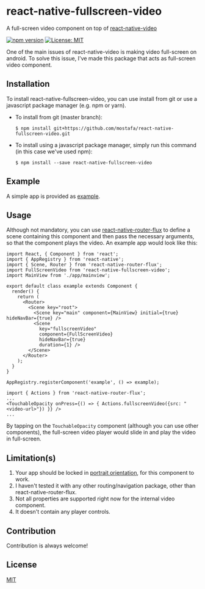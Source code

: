 # react-native-fullscreen-video

A full-screen video component on top of [react-native-video](https://github.com/react-native-community/react-native-video/)

[![npm version](https://badge.fury.io/js/react-native-fullscreen-video.svg)](https://badge.fury.io/js/react-native-fullscreen-video)
 [![License: MIT](https://img.shields.io/badge/License-MIT-yellow.svg)](https://opensource.org/licenses/MIT)

One of the main issues of react-native-video is making video full-screen on android. To solve this issue, I've made this package that acts as full-screen video component.

## Installation
To install react-native-fullscreen-video, you can use install from git or use a javascript package manager (e.g. npm or yarn).

+ To install from git (master branch):
  ~~~~
  $ npm install git+https://github.com/mostafa/react-native-fullscreen-video.git
  ~~~~
+ To install using a javascript package manager, simply run this command (in this case we've used npm):
  ~~~~
  $ npm install --save react-native-fullscreen-video
  ~~~~

## Example
A simple app is provided as [example](https://github.com/mostafa/react-native-fullscreen-video/tree/master/example).

## Usage
Although not mandatory, you can use [react-native-router-flux](https://github.com/aksonov/react-native-router-flux) to define a scene containing this component and then pass the necessary arguments, so that the component plays the video. An example app would look like this:

~~~~
import React, { Component } from 'react';
import { AppRegistry } from 'react-native';
import { Scene, Router } from 'react-native-router-flux';
import FullScreenVideo from 'react-native-fullscreen-video';
import MainView from './app/mainview';

export default class example extends Component {
  render() {
    return (
      <Router>
        <Scene key="root">
          <Scene key="main" component={MainView} initial={true} hideNavBar={true} />
          <Scene
            key="fullscreenVideo"
            component={FullScreenVideo}
            hideNavBar={true}
            duration={1} />
        </Scene>
      </Router>
    );
  }
}

AppRegistry.registerComponent('example', () => example);
~~~~

~~~~
import { Actions } from 'react-native-router-flux';
...
<TouchableOpacity onPress={() => { Actions.fullscreenVideo({src: "<video-url>"}) }} />
...
~~~~

By tapping on the `TouchableOpacity` component (although you can use other components), the full-screen video player would slide in and play the video in full-screen.

## Limitation(s)
1. Your app should be locked in [portrait orientation](http://stackoverflow.com/a/34086828/6999563), for this component to work.
2. I haven't tested it with any other routing/navigation package, other than react-native-router-flux.
3. Not all properties are supported right now for the internal video component.
4. It doesn't contain any player controls.

## Contribution
Contribution is always welcome!

## License
[MIT](https://github.com/mostafa/react-native-fullscreen-video/blob/master/LICENSE)
